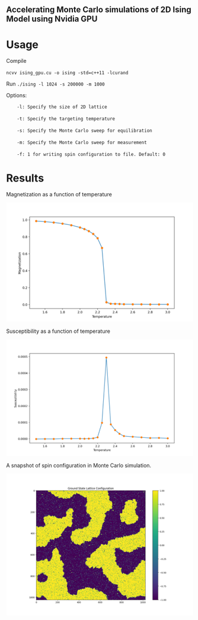 ## Accelerating Monte Carlo simulations of 2D Ising Model using Nvidia GPU

# Usage

Compile

`ncvv ising_gpu.cu -o ising -std=c++11 -lcurand`

Run
`./ising -l 1024 -s 200000 -m 1000`

Options: 

~~~
    -l: Specify the size of 2D lattice

    -t: Specify the targeting temperature 
    
    -s: Specify the Monte Carlo sweep for equilibration
    
    -m: Specify the Monte Carlo sweep for measurement
    
    -f: 1 for writing spin configuration to file. Default: 0 
~~~
       
   


# Results

Magnetization as a function of temperature

![mag](./images/magnetization.png)

Susceptibility as a function of temperature

![chi](./images/chi.png)


A snapshot of spin configuration in Monte Carlo simulation. 

![spin_config](./images/spin_config.png)